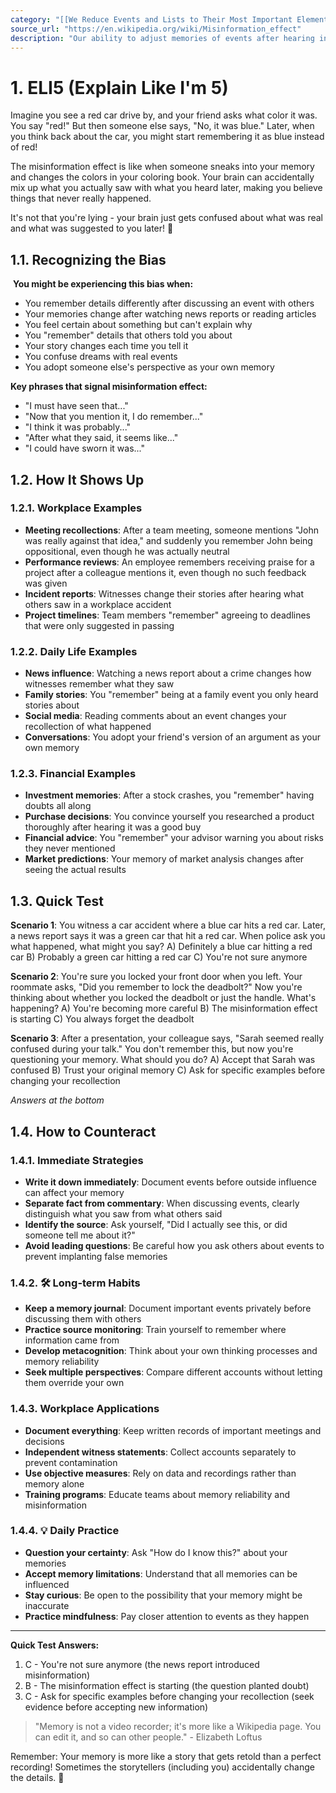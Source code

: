 ```yaml
---
category: "[[We Reduce Events and Lists to Their Most Important Elements]]"
source_url: "https://en.wikipedia.org/wiki/Misinformation_effect"
description: "Our ability to adjust memories of events after hearing information after the event has occurred."
---
```


# 1. ELI5 (Explain Like I'm 5)

 Imagine you see a red car drive by, and your friend asks what color it was. You say "red!" But then someone else says, "No, it was blue." Later, when you think back about the car, you might start remembering it as blue instead of red!

The misinformation effect is like when someone sneaks into your memory and changes the colors in your coloring book. Your brain can accidentally mix up what you actually saw with what you heard later, making you believe things that never really happened.

It's not that you're lying - your brain just gets confused about what was real and what was suggested to you later! 🎨

## 1.1. Recognizing the Bias

️ **You might be experiencing this bias when:**

- You remember details differently after discussing an event with others
- Your memories change after watching news reports or reading articles
- You feel certain about something but can't explain why
- You "remember" details that others told you about
- Your story changes each time you tell it
- You confuse dreams with real events
- You adopt someone else's perspective as your own memory

**Key phrases that signal misinformation effect:**
- "I must have seen that..."
- "Now that you mention it, I do remember..."
- "I think it was probably..."
- "After what they said, it seems like..."
- "I could have sworn it was..."

## 1.2. How It Shows Up

### 1.2.1. **Workplace Examples**

- **Meeting recollections**: After a team meeting, someone mentions "John was really against that idea," and suddenly you remember John being oppositional, even though he was actually neutral
- **Performance reviews**: An employee remembers receiving praise for a project after a colleague mentions it, even though no such feedback was given
- **Incident reports**: Witnesses change their stories after hearing what others saw in a workplace accident
- **Project timelines**: Team members "remember" agreeing to deadlines that were only suggested in passing

### 1.2.2. **Daily Life Examples**

- **News influence**: Watching a news report about a crime changes how witnesses remember what they saw
- **Family stories**: You "remember" being at a family event you only heard stories about
- **Social media**: Reading comments about an event changes your recollection of what happened
- **Conversations**: You adopt your friend's version of an argument as your own memory

### 1.2.3. **Financial Examples**

- **Investment memories**: After a stock crashes, you "remember" having doubts all along
- **Purchase decisions**: You convince yourself you researched a product thoroughly after hearing it was a good buy
- **Financial advice**: You "remember" your advisor warning you about risks they never mentioned
- **Market predictions**: Your memory of market analysis changes after seeing the actual results

## 1.3. Quick Test

**Scenario 1**: You witness a car accident where a blue car hits a red car. Later, a news report says it was a green car that hit a red car. When police ask you what happened, what might you say?
A) Definitely a blue car hitting a red car
B) Probably a green car hitting a red car
C) You're not sure anymore

**Scenario 2**: You're sure you locked your front door when you left. Your roommate asks, "Did you remember to lock the deadbolt?" Now you're thinking about whether you locked the deadbolt or just the handle. What's happening?
A) You're becoming more careful
B) The misinformation effect is starting
C) You always forget the deadbolt

**Scenario 3**: After a presentation, your colleague says, "Sarah seemed really confused during your talk." You don't remember this, but now you're questioning your memory. What should you do?
A) Accept that Sarah was confused
B) Trust your original memory
C) Ask for specific examples before changing your recollection

*Answers at the bottom*

## 1.4. How to Counteract

### 1.4.1. **Immediate Strategies**

- **Write it down immediately**: Document events before outside influence can affect your memory
- **Separate fact from commentary**: When discussing events, clearly distinguish what you saw from what others said
- **Identify the source**: Ask yourself, "Did I actually see this, or did someone tell me about it?"
- **Avoid leading questions**: Be careful how you ask others about events to prevent implanting false memories

### 1.4.2. 🛠️ **Long-term Habits**

- **Keep a memory journal**: Document important events privately before discussing them with others
- **Practice source monitoring**: Train yourself to remember where information came from
- **Develop metacognition**: Think about your own thinking processes and memory reliability
- **Seek multiple perspectives**: Compare different accounts without letting them override your own

### 1.4.3. **Workplace Applications**

- **Document everything**: Keep written records of important meetings and decisions
- **Independent witness statements**: Collect accounts separately to prevent contamination
- **Use objective measures**: Rely on data and recordings rather than memory alone
- **Training programs**: Educate teams about memory reliability and misinformation

### 1.4.4. 💡 **Daily Practice**

- **Question your certainty**: Ask "How do I know this?" about your memories
- **Accept memory limitations**: Understand that all memories can be influenced
- **Stay curious**: Be open to the possibility that your memory might be inaccurate
- **Practice mindfulness**: Pay closer attention to events as they happen

---

**Quick Test Answers:**
1. C - You're not sure anymore (the news report introduced misinformation)
2. B - The misinformation effect is starting (the question planted doubt)
3. C - Ask for specific examples before changing your recollection (seek evidence before accepting new information)

> "Memory is not a video recorder; it's more like a Wikipedia page. You can edit it, and so can other people." - Elizabeth Loftus

Remember: Your memory is more like a story that gets retold than a perfect recording! Sometimes the storytellers (including you) accidentally change the details. 📖
